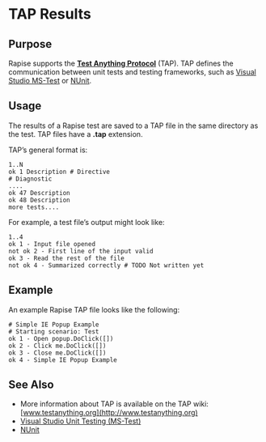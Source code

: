 # TAP Results

## Purpose

Rapise supports the [**Test Anything Protocol**](https://testanything.org/) (TAP). TAP defines the communication between unit tests and testing frameworks, such as [Visual Studio MS-Test](visual_studio.md) or [NUnit](nunit.md).

## Usage

The results of a Rapise test are saved to a TAP file in the same directory as the test. TAP files have a **.tap** extension.

TAP’s general format is:

    1..N
    ok 1 Description # Directive
    # Diagnostic
    ....
    ok 47 Description
    ok 48 Description
    more tests....

For example, a test file’s output might look like:

    1..4
    ok 1 - Input file opened
    not ok 2 - First line of the input valid
    ok 3 - Read the rest of the file
    not ok 4 - Summarized correctly # TODO Not written yet

## Example

An example Rapise TAP file looks like the following:

    # Simple IE Popup Example
    # Starting scenario: Test
    ok 1 - Open popup.DoClick([])
    ok 2 - Click me.DoClick([])
    ok 3 - Close me.DoClick([])
    ok 4 - Simple IE Popup Example

## See Also

- More information about TAP is available on the TAP wiki: [www.testanything.org](http://www.testanything.org)
- [Visual Studio Unit Testing (MS-Test)](visual_studio.md)
- [NUnit](nunit.md)